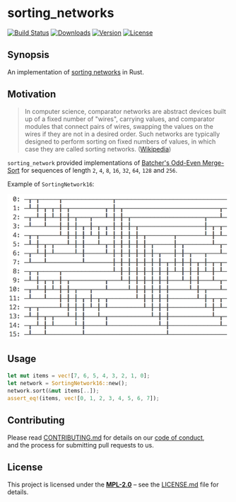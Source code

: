 # sorting_networks

[![Build Status](http://img.shields.io/travis/regexident/sorting_networks.svg?style=flat-square)](https://travis-ci.org/regexident/sorting_networks)
[![Downloads](https://img.shields.io/crates/d/sorting_networks.svg?style=flat-square)](https://crates.io/crates/sorting_networks/)
[![Version](https://img.shields.io/crates/v/sorting_networks.svg?style=flat-square)](https://crates.io/crates/sorting_networks/)
[![License](https://img.shields.io/crates/l/sorting_networks.svg?style=flat-square)](https://crates.io/crates/sorting_networks/)

## Synopsis

An implementation of [sorting networks](https://en.wikipedia.org/wiki/Sorting_network) in Rust.

## Motivation

> In computer science, comparator networks are abstract devices built up of a fixed number of "wires", carrying values, and comparator modules that connect pairs of wires, swapping the values on the wires if they are not in a desired order. Such networks are typically designed to perform sorting on fixed numbers of values, in which case they are called sorting networks. ([Wikipedia](https://en.wikipedia.org/wiki/Sorting_network))

`sorting_network` provided implementations of [Batcher's Odd-Even Merge-Sort](https://en.wikipedia.org/wiki/Batcher_odd%E2%80%93even_mergesort) for sequences of length `2`, `4`, `8`, `16`, `32`, `64`, `128` and `256`.

Example of `SortingNetwork16`:

![preview](preview.png)

## Usage

```rust
let mut items = vec![7, 6, 5, 4, 3, 2, 1, 0];
let network = SortingNetwork16::new();
network.sort(&mut items[..]);
assert_eq!(items, vec![0, 1, 2, 3, 4, 5, 6, 7]);
```

## Contributing

Please read [CONTRIBUTING.md](CONTRIBUTING.md) for details on our [code of conduct](https://www.rust-lang.org/conduct.html),  
and the process for submitting pull requests to us.

## License

This project is licensed under the [**MPL-2.0**](https://www.tldrlegal.com/l/mpl-2.0) – see the [LICENSE.md](LICENSE.md) file for details.
